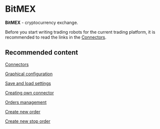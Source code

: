 # BitMEX

**BitMEX** \- cryptocurrency exchange.

Before you start writing trading robots for the current trading platform, it is recommended to read the links in the [Connectors](API_Connectors.md). 

## Recommended content

[Connectors](API_Connectors.md)

[Graphical configuration](API_ConnectorsUIConfiguration.md)

[Save and load settings](API_Connectors_SaveConnectorSettings.md)

[Creating own connector](ConnectorCreating.md)

[Orders management](Orders.md)

[Create new order](CreateNewOrder.md)

[Create new stop order](API_StopOrders.md)
